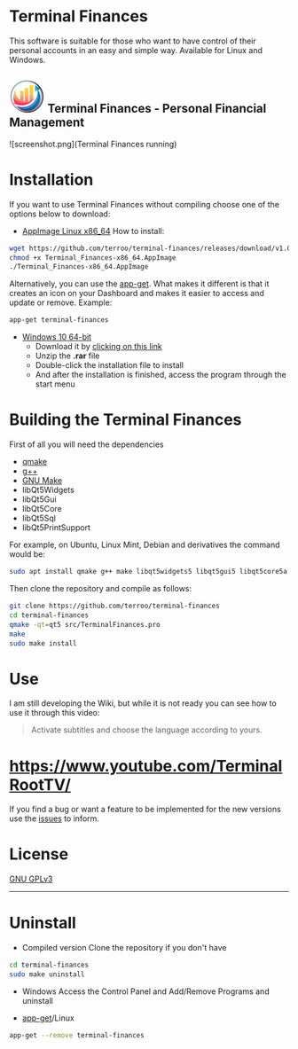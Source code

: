 # Terminal Finances
This software is suitable for those who want to have control of their personal accounts in an easy and simple way. Available for Linux and Windows.

## ![Terminal Finances - Personal Financial Management](terminal-finances.png) Terminal Finances - Personal Financial Management

![screenshot.png](Terminal Finances running)

# Installation
If you want to use Terminal Finances without compiling choose one of the options below to download:
- [AppImage Linux x86_64](https://github.com/terroo/terminal-finances/releases/download/v1.0.0/Terminal_Finances-x86_64.AppImage)
How to install:
```sh
wget https://github.com/terroo/terminal-finances/releases/download/v1.0.0/Terminal_Finances-x86_64.AppImage
chmod +x Terminal_Finances-x86_64.AppImage
./Terminal_Finances-x86_64.AppImage
```
Alternatively, you can use the [app-get](https://github.com/terroo/app-get). What makes it different is that it creates an icon on your Dashboard and makes it easier to access and update or remove. Example:
```sh
app-get terminal-finances
```

- [Windows 10 64-bit](https://github.com/terroo/terminal-finances/releases/download/v1.0.0/TerminalFinances_installer_Win10_64.rar)
  - Download it by [clicking on this link](https://github.com/terroo/terminal-finances/releases/download/v1.0.0/TerminalFinances_installer_Win10_64.rar)
  - Unzip the **.rar** file
  - Double-click the installation file to install
  - And after the installation is finished, access the program through the start menu

# Building the Terminal Finances
First of all you will need the dependencies
  - [qmake](https://en.wikipedia.org/wiki/Qmake)
  - [g++](https://gcc.gnu.org/)
  - [GNU Make](https://www.gnu.org/software/make/)
  - libQt5Widgets
  - libQt5Gui
  - libQt5Core
  - libQt5Sql
  - libQt5PrintSupport

For example, on Ubuntu, Linux Mint, Debian and derivatives the command would be:
```sh
sudo apt install qmake g++ make libqt5widgets5 libqt5gui5 libqt5core5a libqt5sql libqt5printsupport5
```

Then clone the repository and compile as follows:
```sh
git clone https://github.com/terroo/terminal-finances
cd terminal-finances
qmake -qt=qt5 src/TerminalFinances.pro
make
sudo make install
```

# Use
I am still developing the Wiki, but while it is not ready you can see how to use it through this video:
> Activate subtitles and choose the language according to yours.

# <https://www.youtube.com/TerminalRootTV/>

If you find a bug or want a feature to be implemented for the new versions use the [issues](https://github.com/terroo/terminal-finances/issues) to inform.

# License
[GNU GPLv3](LICENSE)

---

# Uninstall
- Compiled version 
Clone the repository if you don't have
```sh
cd terminal-finances
sudo make uninstall
```

- Windows
Access the Control Panel and Add/Remove Programs and uninstall

- [app-get](https://github.com/terroo/app-get)/Linux
```sh
app-get --remove terminal-finances
```

